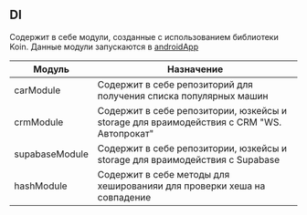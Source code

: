 ## DI
Содержит в себе модули, созданные с использованием библиотеки Koin. Данные модули запускаются в [androidApp](https://github.com/Student-Labs-2024/vodimobile-kmp-app/tree/develop/androidApp/src/main/java/com/vodimobile/di)

| Модуль         | Назначение                                                                               |
|----------------|------------------------------------------------------------------------------------------|
| carModule      | Содержит в себе репозиторий для получения списка популярных машин                        |
| crmModule      | Содержит в себе репозитории, юзкейсы и storage для враимодействия с CRM "WS. Автопрокат" |
| supabaseModule | Содержит в себе репозитории, юзкейсы и storage для враимодействия с Supabase             |
| hashModule     | Содержит в себе методы для хешированияи для проверки хеша на совпадение                  |
